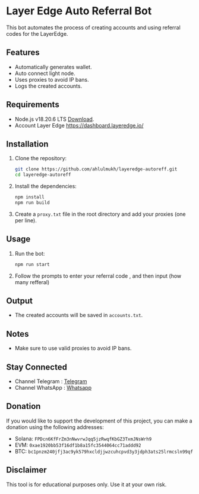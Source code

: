 # Layer Edge Auto Referral Bot

This bot automates the process of creating accounts and using referral codes for the LayerEdge.

## Features

- Automatically generates wallet.
- Auto connect light node.
- Uses proxies to avoid IP bans.
- Logs the created accounts.

## Requirements

- Node.js v18.20.6 LTS [Download](https://nodejs.org/dist/v18.20.6/node-v18.20.6-x64.msi).
- Account Layer Edge https://dashboard.layeredge.io/

## Installation

1. Clone the repository:

   ```sh
   git clone https://github.com/ahlulmukh/layeredge-autoreff.git
   cd layeredge-autoreff
   ```

2. Install the dependencies:

   ```sh
   npm install
   npm run build
   ```

3. Create a `proxy.txt` file in the root directory and add your proxies (one per line).

## Usage

1. Run the bot:

   ```sh
   npm run start
   ```

2. Follow the prompts to enter your referral code , and then input (how many refferal)

## Output

- The created accounts will be saved in `accounts.txt`.

## Notes

- Make sure to use valid proxies to avoid IP bans.

## Stay Connected

- Channel Telegram : [Telegram](https://t.me/elpuqus)
- Channel WhatsApp : [Whatsapp](https://whatsapp.com/channel/0029VavBRhGBqbrEF9vxal1R)

## Donation

If you would like to support the development of this project, you can make a donation using the following addresses:

- Solana: `FPDcn6KfFrZm3nNwvrwJqq5jzRwqfKbGZ3TxmJNsWrh9`
- EVM: `0xae1920bb53f16df1b8a15fc3544064cc71addd92`
- BTC: `bc1pnzm240jfj3ac9yk579hxcldjjwzcuhcpvd3y3jdph3ats25lrmcsln99qf`

## Disclaimer

This tool is for educational purposes only. Use it at your own risk.
